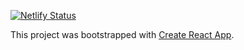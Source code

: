 [![Netlify Status](https://api.netlify.com/api/v1/badges/68c7e528-6b42-4a53-bb9c-fb0f30e3de8a/deploy-status)](https://app.netlify.com/sites/listadellaspesa/deploys)

This project was bootstrapped with [Create React App](https://github.com/facebook/create-react-app).
